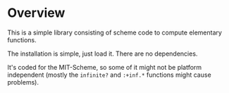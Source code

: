 # Overview

This is a simple library consisting of scheme code to compute elementary functions.

The installation is simple, just load it. There are no dependencies.

It's coded for the MIT-Scheme, so some of it might not be platform independent (mostly the `infinite?` and `:+inf.*` functions might cause problems).


